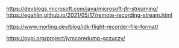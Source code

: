 https://devblogs.microsoft.com/java/microsoft-jfr-streaming/
https://egahlin.github.io/2021/05/17/remote-recording-stream.html

https://www.morling.dev/blog/jdk-flight-recorder-file-format/

https://pypi.org/project/jvmcoredump-gczuczy/